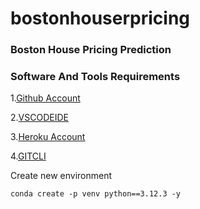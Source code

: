 # bostonhouserpricing
### Boston House Pricing Prediction

### Software And Tools Requirements
1.[Github Account](https://github.com/)

2.[VSCODEIDE](https://code.visualstudio.com/)

3.[Heroku Account](https://www.heroku.com/)

4.[GITCLI](https://git-scm.com/docs/gitcli)


Create new environment

```
conda create -p venv python==3.12.3 -y

```
